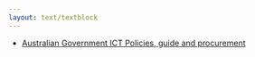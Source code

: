 ```yaml
---
layout: text/textblock
---
```


* [Australian Government ICT Policies, guide and procurement](http://www.finance.gov.au/policy-guides-procurement/whole-of-government-ict-policies/)
